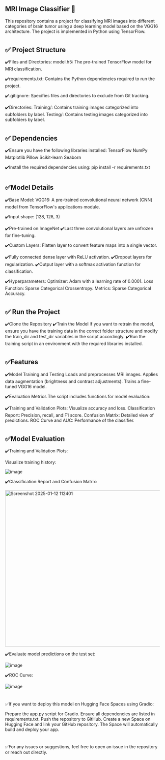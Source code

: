 ## MRI Image Classifier 🧠
This repository contains a project for classifying MRI images into different categories of brain tumor using a deep learning model based on the VGG16 architecture. The project is implemented in Python using TensorFlow.
# 
## ✅ Project Structure

✔️Files and Directories:
model.h5: The pre-trained TensorFlow model for MRI classification.

✔️requirements.txt: 
Contains the Python dependencies required to run the project.

✔️.gitignore: 
Specifies files and directories to exclude from Git tracking.

✔️Directories:
Training/: Contains training images categorized into subfolders by label.
Testing/: Contains testing images categorized into subfolders by label.

#

## ✅ Dependencies

✔️Ensure you have the following libraries installed:
TensorFlow
NumPy
Matplotlib
Pillow
Scikit-learn
Seaborn

✔️Install the required dependencies using: pip install -r requirements.txt

#

## ✅Model Details

✔️Base Model:
VGG16: A pre-trained convolutional neural network (CNN) model from TensorFlow's applications module.

✔️Input shape: 
(128, 128, 3)

✔️Pre-trained on ImageNet
✔️Last three convolutional layers are unfrozen for fine-tuning.

✔️Custom Layers:
Flatten layer to convert feature maps into a single vector.

✔️Fully connected dense layer with ReLU activation.
✔️Dropout layers for regularization.
✔️Output layer with a softmax activation function for classification.

✔️Hyperparameters:
Optimizer: 
Adam with a learning rate of 0.0001.
Loss Function: 
Sparse Categorical Crossentropy.
Metrics: 
Sparse Categorical Accuracy.

#

## ✅ Run the Project

✔️Clone the Repository
✔️Train the Model
If you want to retrain the model, ensure you have the training data in the correct folder structure and modify the train_dir and test_dir variables in the script accordingly.
✔️Run the training script in an environment with the required libraries installed.

#

## ✅Features
✔️Model Training and Testing
Loads and preprocesses MRI images.
Applies data augmentation (brightness and contrast adjustments).
Trains a fine-tuned VGG16 model.

✔️Evaluation Metrics
The script includes functions for model evaluation:

✔️Training and Validation Plots: Visualize accuracy and loss.
Classification Report: Precision, recall, and F1 score.
Confusion Matrix: Detailed view of predictions.
ROC Curve and AUC: Performance of the classifier.

#

## ✅Model Evaluation

✔️Training and Validation Plots:

Visualize training history:

![image](https://github.com/user-attachments/assets/4e2b0b7a-2032-476e-9b40-92007bdcaba4)


✔️Classification Report and Confusion Matrix:

<img width="509" alt="Screenshot 2025-01-12 112401" src="https://github.com/user-attachments/assets/6cee3fba-cf2e-4e74-99f6-df9397cdd2d4" />


✔️Evaluate model predictions on the test set:

![image](https://github.com/user-attachments/assets/efd06eed-4b97-42f5-8880-90c62b2e4234)


✔️ROC Curve:

![image](https://github.com/user-attachments/assets/cb246c92-35e0-4efd-9be9-bea1439d3cbb)

# 

✅If you want to deploy this model on Hugging Face Spaces using Gradio:

Prepare the app.py script for Gradio.
Ensure all dependencies are listed in requirements.txt.
Push the repository to GitHub.
Create a new Space on Hugging Face and link your GitHub repository.
The Space will automatically build and deploy your app.

#

✅For any issues or suggestions, feel free to open an issue in the repository or reach out directly.








